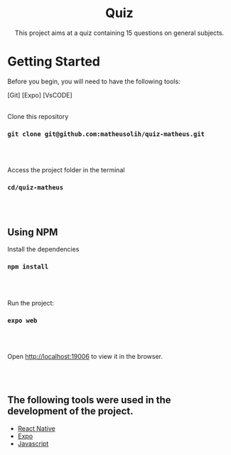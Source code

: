 <h1 align="center">Quiz</h1>

<p align="center">This project aims at a quiz containing 15 questions on general subjects.</p>

# Getting Started

Before you begin, you will need to have the following tools:

[Git] [Expo] [VsCODE]
<br><br/>

Clone this repository

### `git clone git@github.com:matheusolih/quiz-matheus.git`

<br><br/>

Access the project folder in the terminal

### `cd/quiz-matheus`

<br><br/>

## Using NPM

Install the dependencies

### `npm install`

<br><br/>

Run the project:

### `expo web`

<br><br/>

Open [http://localhost:19006](http://localhost:19006) to view it in the browser.

<br><br/>

## The following tools were used in the development of the project.

- [React Native](https://reactnative.dev//)
- [Expo](https://expo.io/)
- [Javascript](https://developer.mozilla.org/pt-BR/docs/Web/JavaScript)
